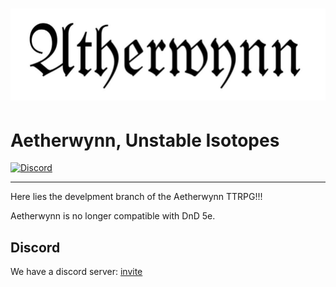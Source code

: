 <h1 align="centre"><img src="./Heading.jpg" alt="logo image."/></h1>

# Aetherwynn, Unstable Isotopes

[![Discord](https://img.shields.io/discord/1300206551058878594.svg?label=Discord&logo=discord)](https://discord.gg/tkPCw4FmWM)

---

Here lies the develpment branch of the Aetherwynn TTRPG!!!

Aetherwynn is no longer compatible with DnD 5e.

## Discord

We have a discord server: [invite][IL]

[IL]: https://discord.gg/tkPCw4FmWM

<!-- TODO: add 'getting started' section. -->
<!-- TODO: add 'quick start' section.     -->
<!-- TODO: add 'contributing' section.    -->
